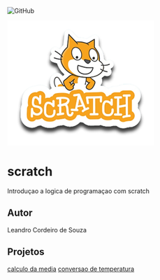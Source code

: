 ![GitHub](https://img.shields.io/github/license/leandrocsouza12/scratch?style=plastic)

![Scratch](https://github.com/leandrocsouza12/scratch/blob/main/assets/icons/scratch.png)

# scratch
Introduçao a logica de programaçao com scratch
## Autor
Leandro Cordeiro de Souza

## Projetos
[calculo da media](https://scratch.mit.edu/projects/881967013/editor)
[conversao de temperatura](https://scratch.mit.edu/projects/882921533/editor)
